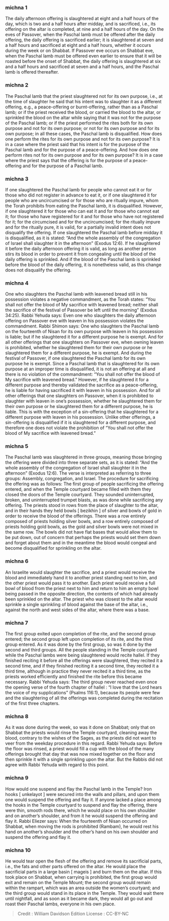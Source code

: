 
### michna 1
The daily afternoon offering is slaughtered at eight and a half hours of the day, which is two and a half hours after midday, and is sacrificed, i.e., its offering on the altar is completed, at nine and a half hours of the day. On the eves of Passover, when the Paschal lamb must be offered after the daily offering, the daily offering is sacrificed earlier; it is slaughtered at seven and a half hours and sacrificed at eight and a half hours, whether it occurs during the week or on Shabbat. If Passover eve occurs on Shabbat eve, when the Paschal lamb must be offered even earlier to ensure that it will be roasted before the onset of Shabbat, the daily offering is slaughtered at six and a half hours and sacrificed at seven and a half hours, and the Paschal lamb is offered thereafter.

### michna 2
The Paschal lamb that the priest slaughtered not for its own purpose, i.e., at the time of slaughter he said that his intent was to slaughter it as a different offering, e.g., a peace-offering or burnt-offering, rather than as a Paschal lamb; or if the priest received the blood, or carried the blood to the altar, or sprinkled the blood on the altar while saying that it was not for the purpose of the Paschal lamb; or if the priest performed the rites both for its own purpose and not for its own purpose; or not for its own purpose and for its own purpose; in all these cases, the Paschal lamb is disqualified. How does one perform the rites for its own purpose and not for its own purpose? It is in a case where the priest said that his intent is for the purpose of the Paschal lamb and for the purpose of a peace-offering. And how does one perform rites not for its own purpose and for its own purpose? It is in a case where the priest says that the offering is for the purpose of a peace-offering and for the purpose of a Paschal lamb.

### michna 3
If one slaughtered the Paschal lamb for people who cannot eat it or for those who did not register in advance to eat it, or if one slaughtered it for people who are uncircumcised or for those who are ritually impure, whom the Torah prohibits from eating the Paschal lamb, it is disqualified. However, if one slaughtered it for those who can eat it and for those who cannot eat it; for those who have registered for it and for those who have not registered for it; for the circumcised and for the uncircumcised; for the ritually impure and for the ritually pure, it is valid, for a partially invalid intent does not disqualify the offering. If one slaughtered the Paschal lamb before midday it is disqualified, as it is stated: “And the whole assembly of the congregation of Israel shall slaughter it in the afternoon” (Exodus 12:6). If he slaughtered it before the daily afternoon offering it is valid, as long as another person stirs its blood in order to prevent it from congealing until the blood of the daily offering is sprinkled. And if the blood of the Paschal lamb is sprinkled before the blood of the daily offering, it is nonetheless valid, as this change does not disqualify the offering.

### michna 4
One who slaughters the Paschal lamb with leavened bread still in his possession violates a negative commandment, as the Torah states: “You shall not offer the blood of My sacrifice with leavened bread; neither shall the sacrifice of the festival of Passover be left until the morning” (Exodus 34:25). Rabbi Yehuda says: Even one who slaughters the daily afternoon offering on Passover eve with leaven in his possession violates the commandment. Rabbi Shimon says: One who slaughters the Paschal lamb on the fourteenth of Nisan for its own purpose with leaven in his possession is liable; but if he slaughtered it for a different purpose he is exempt. And for all other offerings that one slaughters on Passover eve, when owning leaven is prohibited, whether he slaughtered them for their own purpose or he slaughtered them for a different purpose, he is exempt. And during the festival of Passover, if one slaughtered the Paschal lamb for its own purpose he is exempt. Since a Paschal lamb that is slaughtered for its own purpose at an improper time is disqualified, it is not an offering at all and there is no violation of the commandment: “You shall not offer the blood of My sacrifice with leavened bread.” However, if he slaughtered it for a different purpose and thereby validated the sacrifice as a peace-offering, he is liable for having sacrificed it with leaven in his possession. And for all other offerings that one slaughters on Passover, when it is prohibited to slaughter with leaven in one’s possession, whether he slaughtered them for their own purpose or he slaughtered them for a different purpose, he is liable. This is with the exception of a sin-offering that he slaughtered for a different purpose with leaven in his possession. Unlike other offerings, a sin-offering is disqualified if it is slaughtered for a different purpose, and therefore one does not violate the prohibition of “You shall not offer the blood of My sacrifice with leavened bread.”

### michna 5
The Paschal lamb was slaughtered in three groups, meaning those bringing the offering were divided into three separate sets, as it is stated: “And the whole assembly of the congregation of Israel shall slaughter it in the afternoon” (Exodus 12:6). The verse is interpreted as referring to three groups: Assembly, congregation, and Israel. The procedure for sacrificing the offering was as follows: The first group of people sacrificing the offering entered, and when the Temple courtyard became filled with them they closed the doors of the Temple courtyard. They sounded uninterrupted, broken, and uninterrupted trumpet blasts, as was done while sacrificing any offering. The priests stood in rows from the place of slaughter to the altar, and in their hands they held bowls [ bezikhin ] of silver and bowls of gold in order to receive the blood of the offerings. There was a row entirely composed of priests holding silver bowls, and a row entirely composed of priests holding gold bowls, as the gold and silver bowls were not mixed in the same row. The bowls did not have flat bases that would allow them to be put down, out of concern that perhaps the priests would set them down and forget about them and in the meantime the blood would congeal and become disqualified for sprinkling on the altar.

### michna 6
An Israelite would slaughter the sacrifice, and a priest would receive the blood and immediately hand it to another priest standing next to him, and the other priest would pass it to another. Each priest would receive a full bowl of blood from the priest next to him and return to him an empty bowl being passed in the opposite direction, the contents of which had already been sprinkled on the altar. The priest who was closest to the altar would sprinkle a single sprinkling of blood against the base of the altar, i.e., against the north and west sides of the altar, where there was a base.

### michna 7
The first group exited upon completion of the rite, and the second group entered; the second group left upon completion of its rite, and the third group entered. As it was done by the first group, so was it done by the second and third groups. All the people standing in the Temple courtyard while the Paschal lambs were being slaughtered would recite hallel. If they finished reciting it before all the offerings were slaughtered, they recited it a second time, and if they finished reciting it a second time, they recited it a third time, although in practice they never recited it a third time, as the priests worked efficiently and finished the rite before this became necessary. Rabbi Yehuda says: The third group never reached even once the opening verse of the fourth chapter of hallel : “I love that the Lord hears the voice of my supplications” (Psalms 116:1), because its people were few and the slaughtering of all the offerings was completed during the recitation of the first three chapters.

### michna 8
As it was done during the week, so was it done on Shabbat; only that on Shabbat the priests would rinse the Temple courtyard, cleaning away the blood, contrary to the wishes of the Sages, as the priests did not want to veer from the weekday procedure in this regard. Rabbi Yehuda says: Before the floor was rinsed, a priest would fill a cup with the blood of the many offerings brought that day that was now mixed together on the floor and then sprinkle it with a single sprinkling upon the altar. But the Rabbis did not agree with Rabbi Yehuda with regard to this point.

### michna 9
How would one suspend and flay the Paschal lamb in the Temple? Iron hooks [ unkelayot ] were secured into the walls and pillars, and upon them one would suspend the offering and flay it. If anyone lacked a place among the hooks in the Temple courtyard to suspend and flay the offering, there were thin, smooth rods there, which he would place on his own shoulder and on another’s shoulder, and from it he would suspend the offering and flay it. Rabbi Eliezer says: When the fourteenth of Nisan occurred on Shabbat, when moving the rods is prohibited (Rambam), he would rest his hand on another’s shoulder and the other’s hand on his own shoulder and suspend the offering and flay it.

### michna 10
He would tear open the flesh of the offering and remove its sacrificial parts, i.e., the fats and other parts offered on the altar. He would place the sacrificial parts in a large basin [ mageis ] and burn them on the altar. If this took place on Shabbat, when carrying is prohibited, the first group would exit and remain on the Temple Mount; the second group would remain within the rampart, which was an area outside the women’s courtyard; and the third group would stand in its place in the Temple. They would wait there until nightfall, and as soon as it became dark, they would all go out and roast their Paschal lambs, everyone in his own place.

>Credit : William Davidson Edition
>License :  CC-BY-NC